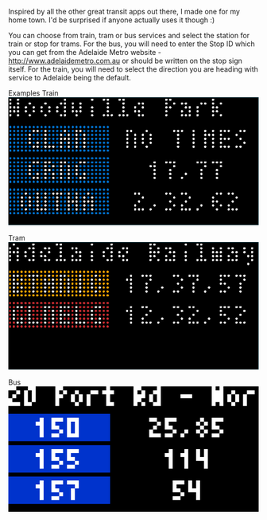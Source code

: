 Inspired by all the other great transit apps out there, I made one for my home town. I'd be surprised if anyone actually uses it though :)

You can choose from train, tram or bus services and select the station for train or stop for trams. For the bus, you will need to enter the Stop ID which you can get from the Adelaide Metro website - http://www.adelaidemetro.com.au or should be written on the stop sign itself. For the train, you will need to select the direction you are heading with service to Adelaide being the default. 

Examples
Train 
![](adelaide_metro_train.png)

Tram
![](adelaide_metro_tram.png)

Bus
![](adelaide_metro_bus.gif)